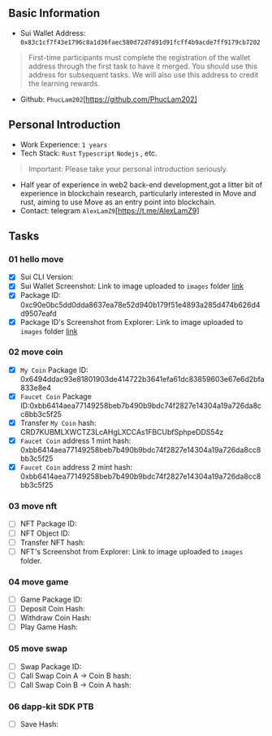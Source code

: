 ## Basic Information
- Sui Wallet Address: `0x83c1cf7f43e1796c8a1d36faec580d72d7d91d91fcff4b9acde7ff9179cb7202`
> First-time participants must complete the registration of the wallet address through the first task to have it merged. You should use this address for subsequent tasks. We will also use this address to credit the learning rewards.
- Github: `PhucLam202`[https://github.com/PhucLam202]

## Personal Introduction
- Work Experience: `1 years`
- Tech Stack: `Rust` `Typescript` `Nodejs` , etc.
> Important: Please take your personal introduction seriously.
- Half year of experience in web2 back-end development,got a litter bit of experience in blockchain research, particularly interested in Move and rust, aiming to use Move as an entry point into blockchain.
- Contact: telegram `AlexLamZ9`[https://t.me/AlexLamZ9]

## Tasks

### 01 hello move
- [x] Sui CLI Version: 
- [x] Sui Wallet Screenshot: Link to image uploaded to `images` folder [link](./images/task1_wallet_address.png)
- [x] Package ID: 0xc90e0bc5dd0dda8637ea78e52d940b179f51e4893a285d474b626d4d9507eafd
- [x] Package ID's Screenshot from Explorer: Link to image uploaded to `images` folder [link](./images/task1_packageId.png)

### 02 move coin
- [x] `My Coin` Package ID: 0x6494ddac93e81801903de414722b3641efa61dc83859603e67e6d2bfa833e8e4
- [x] `Faucet Coin` Package ID:0xbb6414aea77149258beb7b490b9bdc74f2827e14304a19a726da8cc8bb3c5f25
- [x] Transfer `My Coin` hash: CRD7KUBMLXWCTZ3LcAHgLXCCAs1FBCUbfSphpeDDS54z
- [x] `Faucet Coin` address 1 mint hash: 0xbb6414aea77149258beb7b490b9bdc74f2827e14304a19a726da8cc8bb3c5f25
- [x] `Faucet Coin` address 2 mint hash: 0xbb6414aea77149258beb7b490b9bdc74f2827e14304a19a726da8cc8bb3c5f25

### 03 move nft
- [ ] NFT Package ID:
- [ ] NFT Object ID:
- [ ] Transfer NFT hash:
- [ ] NFT's Screenshot from Explorer: Link to image uploaded to `images` folder.

### 04 move game
- [ ] Game Package ID:
- [ ] Deposit Coin Hash:
- [ ] Withdraw Coin Hash:
- [ ] Play Game Hash:

### 05 move swap
- [ ] Swap Package ID:
- [ ] Call Swap Coin A -> Coin B hash:
- [ ] Call Swap Coin B -> Coin A hash:

### 06 dapp-kit SDK PTB
- [ ] Save Hash:
